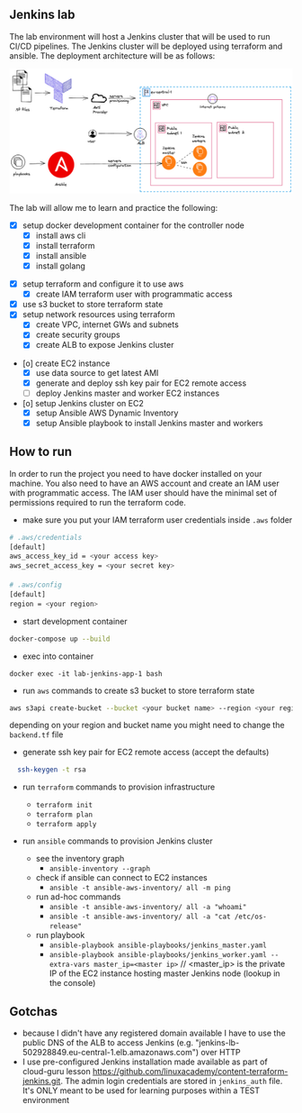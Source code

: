 ## Jenkins lab

The lab environment will host a Jenkins cluster that will be used to run CI/CD pipelines.
The Jenkins cluster will be deployed using terraform and ansible.
The deployment architecture will be as follows:

![deployment architecture](deployment_architecture.png)

The lab will allow me to learn and practice the following:

* [X] setup docker development container for the controller node
  - [X] install aws cli
  - [X] install terraform
  - [X] install ansible
  - [X] install golang
- [X] setup terraform and configure it to use aws
  - [X] create IAM terraform user with programmatic access
- [X] use s3 bucket to store terraform state
- [X] setup network resources using terraform
  - [X] create VPC, internet GWs and subnets
  - [X] create security groups
  - [X] create ALB to expose Jenkins cluster
- [o] create EC2 instance 
  - [X] use data source to get latest AMI
  - [X] generate and deploy ssh key pair for EC2 remote access
  - [ ] deploy Jenkins master and worker EC2 instances
- [o] setup Jenkins cluster on EC2 
  - [X] setup Ansible AWS Dynamic Inventory
  - [X] setup Ansible playbook to install Jenkins master and workers

## How to run

In order to run the project you need to have docker installed on your machine.
You also need to have an AWS account and create an IAM user with programmatic access.
The IAM user should have the minimal set of permissions required to run the terraform code.

* make sure you put your IAM terraform user credentials inside `.aws` folder

```bash
# .aws/credentials
[default]
aws_access_key_id = <your access key>
aws_secret_access_key = <your secret key>

# .aws/config
[default]
region = <your region>
```

* start development container

```bash
docker-compose up --build
```

* exec into container

```
docker exec -it lab-jenkins-app-1 bash
```

* run `aws` commands to create s3 bucket to store terraform state

```bash
aws s3api create-bucket --bucket <your bucket name> --region <your region name> --create-bucket-configuration LocationConstraint=<your region name>
```

depending on your region and bucket name you might need to change the `backend.tf` file

* generate ssh key pair for EC2 remote access (accept the defaults)
```bash
  ssh-keygen -t rsa
```

* run `terraform` commands to provision infrastructure
  - `terraform init`
  - `terraform plan`
  - `terraform apply`

* run `ansible` commands to provision Jenkins cluster
  - see the inventory graph
    - `ansible-inventory --graph`
  - check if ansible can connect to EC2 instances
    - `ansible -t ansible-aws-inventory/ all -m ping`
  - run ad-hoc commands
    - `ansible -t ansible-aws-inventory/ all -a "whoami"`
    - `ansible -t ansible-aws-inventory/ all -a "cat /etc/os-release"`
  - run playbook
    - `ansible-playbook ansible-playbooks/jenkins_master.yaml`
    - `ansible-playbook ansible-playbooks/jenkins_worker.yaml --extra-vars master_ip=<master ip>` // <master_ip> is the private IP of the EC2 instance hosting master Jenkins node (lookup in the console)

## Gotchas
- because I didn't have any registered domain available I have to use the public DNS of the ALB to access Jenkins (e.g. "jenkins-lb-502928849.eu-central-1.elb.amazonaws.com") over HTTP
- I use pre-configured Jenkins installation made available as part of cloud-guru lesson https://github.com/linuxacademy/content-terraform-jenkins.git. The admin login credentials are stored in `jenkins_auth` file. It's ONLY meant to be used for learning purposes within a TEST environment
